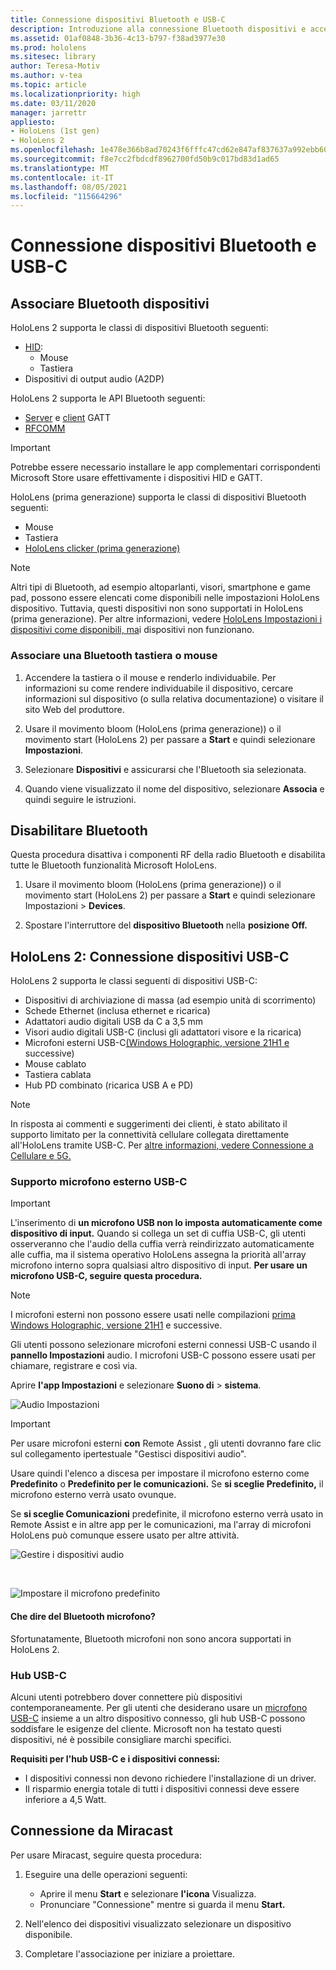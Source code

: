 ```yaml
---
title: Connessione dispositivi Bluetooth e USB-C
description: Introduzione alla connessione Bluetooth dispositivi e accessori USB-C dai dispositivi HoloLens realtà mista.
ms.assetid: 01af0848-3b36-4c13-b797-f38ad3977e30
ms.prod: hololens
ms.sitesec: library
author: Teresa-Motiv
ms.author: v-tea
ms.topic: article
ms.localizationpriority: high
ms.date: 03/11/2020
manager: jarrettr
appliesto:
- HoloLens (1st gen)
- HoloLens 2
ms.openlocfilehash: 1e478e366b8ad70243f6fffc47cd62e847af837637a992ebb60fc80bf6774186
ms.sourcegitcommit: f8e7cc2fbdcdf8962700fd50b9c017bd83d1ad65
ms.translationtype: MT
ms.contentlocale: it-IT
ms.lasthandoff: 08/05/2021
ms.locfileid: "115664296"
---
```

# <a name="connect-to-bluetooth-and-usb-c-devices"></a>Connessione dispositivi Bluetooth e USB-C

## <a name="pair-bluetooth-devices"></a>Associare Bluetooth dispositivi

HoloLens 2 supporta le classi di dispositivi Bluetooth seguenti:

- [HID](/windows-hardware/drivers/hid/):
    - Mouse
    - Tastiera
- Dispositivi di output audio (A2DP)

HoloLens 2 supporta le API Bluetooth seguenti:
- [Server](/windows/uwp/devices-sensors/gatt-server) e [client](/windows/uwp/devices-sensors/gatt-client) GATT
- [RFCOMM](/windows/uwp/devices-sensors/send-or-receive-files-with-rfcomm)
>[!IMPORTANT]
> Potrebbe essere necessario installare le app complementari corrispondenti Microsoft Store usare effettivamente i dispositivi HID e GATT.

HoloLens (prima generazione) supporta le classi di dispositivi Bluetooth seguenti:

- Mouse
- Tastiera
- [HoloLens clicker (prima generazione)](hololens1-clicker.md)

> [!NOTE]
> Altri tipi di Bluetooth, ad esempio altoparlanti, visori, smartphone e game pad, possono essere elencati come disponibili nelle impostazioni HoloLens dispositivo. Tuttavia, questi dispositivi non sono supportati in HoloLens (prima generazione). Per altre informazioni, vedere [HoloLens Impostazioni i dispositivi come disponibili, ma](hololens-troubleshooting.md#devices-listed-as-available-in-settings-dont-work)i dispositivi non funzionano.

### <a name="pair-a-bluetooth-keyboard-or-mouse"></a>Associare una Bluetooth tastiera o mouse

1. Accendere la tastiera o il mouse e renderlo individuabile. Per informazioni su come rendere individuabile il dispositivo, cercare informazioni sul dispositivo (o sulla relativa documentazione) o visitare il sito Web del produttore.

1. Usare il movimento bloom (HoloLens (prima generazione)) o il movimento start (HoloLens 2) per passare a **Start** e quindi selezionare **Impostazioni**.

1. Selezionare **Dispositivi** e assicurarsi che l'Bluetooth sia selezionata.  

1. Quando viene visualizzato il nome del dispositivo, selezionare **Associa** e quindi seguire le istruzioni.

## <a name="disable-bluetooth"></a>Disabilitare Bluetooth

Questa procedura disattiva i componenti RF della radio Bluetooth e disabilita tutte le Bluetooth funzionalità Microsoft HoloLens.

1. Usare il movimento bloom (HoloLens (prima generazione)) o il movimento start (HoloLens 2) per passare a **Start** e quindi selezionare Impostazioni  >  **Devices**.

1. Spostare l'interruttore del **dispositivo Bluetooth** nella **posizione Off.**

## <a name="hololens-2-connect-usb-c-devices"></a>HoloLens 2: Connessione dispositivi USB-C

HoloLens 2 supporta le classi seguenti di dispositivi USB-C:

- Dispositivi di archiviazione di massa (ad esempio unità di scorrimento)
- Schede Ethernet (inclusa ethernet e ricarica)
- Adattatori audio digitali USB da C a 3,5 mm
- Visori audio digitali USB-C (inclusi gli adattatori visore e la ricarica)
- Microfoni esterni USB-C[(Windows Holographic, versione 21H1 e](hololens-release-notes.md#windows-holographic-version-21h1) successive)
- Mouse cablato
- Tastiera cablata
- Hub PD combinato (ricarica USB A e PD)


> [!NOTE]
> In risposta ai commenti e suggerimenti dei clienti, è stato abilitato il supporto limitato per la connettività cellulare collegata direttamente all'HoloLens tramite USB-C. Per [altre informazioni, vedere Connessione a Cellulare e 5G.](hololens-cellular.md)

### <a name="usb-c-external-microphone-support"></a>Supporto microfono esterno USB-C

> [!IMPORTANT]
> L'inserimento di **un microfono USB non lo imposta automaticamente come dispositivo di input.** Quando si collega un set di cuffia USB-C, gli utenti osserveranno che l'audio della cuffia verrà reindirizzato automaticamente alle cuffia, ma il sistema operativo HoloLens assegna la priorità all'array microfono interno sopra qualsiasi altro dispositivo di input. **Per usare un microfono USB-C, seguire questa procedura.**

> [!NOTE]
> I microfoni esterni non possono essere usati nelle compilazioni [prima Windows Holographic, versione 21H1](hololens-release-notes.md#windows-holographic-version-21h1) e successive. 

Gli utenti possono selezionare microfoni esterni connessi USB-C usando il **pannello Impostazioni** audio. I microfoni USB-C possono essere usati per chiamare, registrare e così via.

Aprire **l'app Impostazioni** e selezionare **Suono di**  >  **sistema**.

![Audio Impostazioni](images/usbc-mic-1.jpg)

> [!IMPORTANT]
> Per usare microfoni esterni **con** Remote Assist , gli utenti dovranno fare clic sul collegamento ipertestuale "Gestisci dispositivi audio".
>
> Usare quindi l'elenco a discesa per impostare il microfono esterno come **Predefinito** o **Predefinito per le comunicazioni.** Se **si sceglie Predefinito,** il microfono esterno verrà usato ovunque.
>
> Se **si sceglie Comunicazioni** predefinite, il microfono esterno verrà usato in Remote Assist e in altre app per le comunicazioni, ma l'array di microfoni HoloLens può comunque essere usato per altre attività.

![Gestire i dispositivi audio](images/usbc-mic-2.png)

<br>

![Impostare il microfono predefinito](images/usbc-mic-3.jpg)

#### <a name="what-about-bluetooth-microphone-support"></a>Che dire del Bluetooth microfono?

Sfortunatamente, Bluetooth microfoni non sono ancora supportati in HoloLens 2.

### <a name="usb-c-hubs"></a>Hub USB-C

Alcuni utenti potrebbero dover connettere più dispositivi contemporaneamente. Per gli utenti che desiderano usare un [microfono USB-C](#usb-c-external-microphone-support) insieme a un altro dispositivo connesso, gli hub USB-C possono soddisfare le esigenze del cliente. Microsoft non ha testato questi dispositivi, né è possibile consigliare marchi specifici.

**Requisiti per l'hub USB-C e i dispositivi connessi:**

- I dispositivi connessi non devono richiedere l'installazione di un driver.
- Il risparmio energia totale di tutti i dispositivi connessi deve essere inferiore a 4,5 Watt.

## <a name="connect-to-miracast"></a>Connessione da Miracast

Per usare Miracast, seguire questa procedura:

1. Eseguire una delle operazioni seguenti:  

   - Aprire il menu **Start** e selezionare **l'icona** Visualizza.
   - Pronunciare "Connessione" mentre si guarda il menu **Start.**  

1. Nell'elenco dei dispositivi visualizzato selezionare un dispositivo disponibile.

1. Completare l'associazione per iniziare a proiettare.
